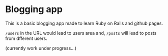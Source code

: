 # Blogging app

This is a basic blogging app made to learn Ruby on Rails and github pages.

`` /users `` in the URL would lead to users area and,
`` /posts `` will lead to posts from dfferent users.

(currently work under progress...)
